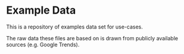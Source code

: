 # Example Data
This is a repository of examples data set for use-cases.

The raw data these files are based on is drawn from publicly available sources (e.g. Google Trends).

